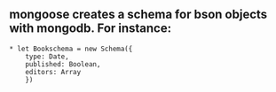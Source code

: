 ## mongoose creates a schema for bson objects with mongodb. For instance: <br/>
	* let Bookschema = new Schema({
		type: Date,
		published: Boolean,
		editors: Array
		})